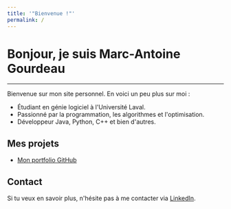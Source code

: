 ```yaml
---
title: '"Bienvenue !"'
permalink: /
---
```

# Bonjour, je suis Marc-Antoine Gourdeau

---

Bienvenue sur mon site personnel. En voici un peu plus sur moi :

- Étudiant en génie logiciel à l'Université Laval.
- Passionné par la programmation, les algorithmes et l'optimisation.
- Développeur Java, Python, C++ et bien d'autres.

## Mes projets

- [Mon portfolio GitHub](https://github.com/Marcosaure7)

## Contact

Si tu veux en savoir plus, n'hésite pas à me contacter via [LinkedIn](https://www.linkedin.com/in/marc-antoine-gourdeau-1205482b8/).
